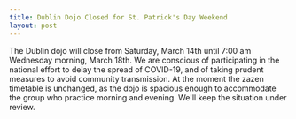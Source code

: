 ```yaml
---
title: Dublin Dojo Closed for St. Patrick's Day Weekend
layout: post
---
```


The Dublin dojo will close from Saturday, March 14th until 7:00 am Wednesday morning, March 18th. 
We are conscious of participating in the national effort to delay the spread of COVID-19, and of taking prudent measures to avoid community transmission. At the moment the zazen timetable is unchanged, as the dojo is spacious enough to accommodate the group who practice morning and evening. We'll keep the situation under review.
